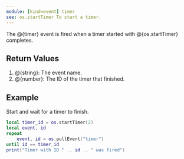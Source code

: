 ```yaml
---
module: [kind=event] timer
see: os.startTimer To start a timer.
---
```


<!--
SPDX-FileCopyrightText: 2021 The CC: Tweaked Developers

SPDX-License-Identifier: MPL-2.0
-->

The @{timer} event is fired when a timer started with @{os.startTimer} completes.

## Return Values
1. @{string}: The event name.
2. @{number}: The ID of the timer that finished.

## Example
Start and wait for a timer to finish.
```lua
local timer_id = os.startTimer(2)
local event, id
repeat
    event, id = os.pullEvent("timer")
until id == timer_id
print("Timer with ID " .. id .. " was fired")
```
